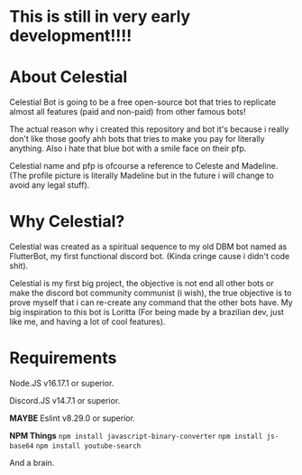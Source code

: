 # This is still in very early development!!!!
# About Celestial
Celestial Bot is going to be a free open-source bot that tries to replicate almost all features (paid and non-paid) from other famous bots!

The actual reason why i created this repository and bot it's because i really don't like those goofy ahh bots that tries to make you pay for literally anything.
Also i hate that blue bot with a smile face on their pfp.

Celestial name and pfp is ofcourse a reference to Celeste and Madeline. (The profile picture is literally Madeline but in the future i will change to avoid any legal stuff).

# Why Celestial?
Celestial was created as a spiritual sequence to my old DBM bot named as FlutterBot, my first functional discord bot. (Kinda cringe cause i didn't code shit).

Celestial is my first big project, the objective is not end all other bots or make the discord bot community communist (i wish), the true objective is to prove myself that i can re-create any command that the other bots have.
My big inspiration to this bot is Loritta (For being made by a brazilian dev, just like me, and having a lot of cool features).

# Requirements

Node.JS v16.17.1 or superior.

Discord.JS v14.7.1 or superior.

**MAYBE** Eslint v8.29.0 or superior.

**NPM Things**
`npm install javascript-binary-converter`
`npm install js-base64`
`npm install youtube-search`

And a brain.
